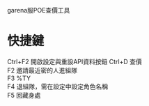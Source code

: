 garena服POE查價工具  
# 快捷鍵  
Ctrl+F2 開啟設定與重設API資料按鈕
Ctrl+D 查價  
F2 邀請最近密的人進組隊  
F3 %TY  
F4 退組隊，需在設定中設定角色名稱  
F5 回藏身處  
